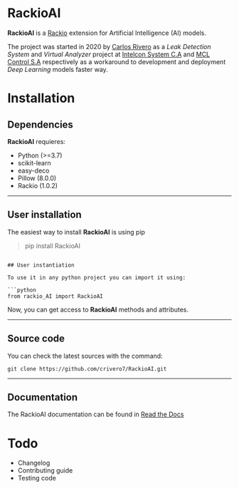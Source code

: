 # RackioAI

**RackioAI** is a [Rackio](https://github.com/rack-io/rackio-framework) extension for Artificial Intelligence (AI) models.

The project was started in 2020 by [Carlos Rivero](https://github.com/crivero7) as a *Leak Detection System* and *Virtual Analyzer*
 project at [Intelcon System C.A](http://intelconsystem.com/) and [MCL Control S.A](http://mclcontrol.com/) respectively as a workaround to development and deployment *Deep Learning* models faster way.

# Installation

## Dependencies

**RackioAI** requieres:

* Python (>=3.7)
* scikit-learn
* easy-deco
* Pillow (8.0.0)
* Rackio (1.0.2)

___

## User installation

The easiest way to install **RackioAI** is using pip
> pip install RackioAI
 
```

## User instantiation

To use it in any python project you can import it using:

```python
from rackio_AI import RackioAI

```
Now, you can get access to **RackioAI** methods and attributes.
___
## Source code

You can check the latest sources with the command:

`git clone https://github.com/crivero7/RackioAI.git`
___
## Documentation

The RackioAI documentation can be found in [Read the Docs](https://rackioai.readthedocs.io/en/latest/)

# Todo
* Changelog
* Contributing guide
* Testing code